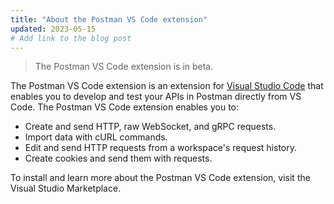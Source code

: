 ```yaml
---
title: "About the Postman VS Code extension"
updated: 2023-05-15
# Add link to the blog post
---
```


> The Postman VS Code extension is in beta.

The Postman VS Code extension is an extension for [Visual Studio Code](https://code.visualstudio.com/) that enables you to develop and test your APIs in Postman directly from VS Code. The Postman VS Code extension enables you to: <!-- Expand explanation of the extension, and add more features to the list -->

* Create and send HTTP, raw WebSocket, and gRPC requests.
* Import data with cURL commands.
* Edit and send HTTP requests from a workspace's request history.
* Create cookies and send them with requests.

To install and learn more about the Postman VS Code extension, visit the Visual Studio Marketplace. <!-- Add link to the extension in the Marketplace -->

<!-- To install and learn more about the Postman VS Code extension, visit the [Visual Studio Marketplace](https://marketplace.visualstudio.com/vscode) and enter "Postman". -->
